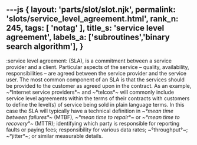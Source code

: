 ---js
{
  layout: 'parts/slot/slot.njk',
  permalink: 'slots/service_level_agreement.html',
  rank_n: 245,
  tags: [ 'notag' ],
  title_s: 'service level agreement',
  labels_a: ['subroutines','binary search algorithm'],
}
---
:service level agreement:
(SLA), is a commitment between a service provider and a client. Particular aspects of the service&#160;– quality, availability, responsibilities&#160;– are agreed between the service provider and the service user. The most common component of an SLA is that the services should be provided to the customer as agreed upon in the contract. As an example, ~°Internet service providers°~ and ~°telcos°~ will commonly include service level agreements within the terms of their contracts with customers to define the level(s) of service being sold in plain language terms. In this case the SLA will typically have a technical definition in  <i>~°mean time between failures°~</i> (MTBF), <i>~°mean time to repair°~</i> or <i>~°mean time to recovery°~</i> (MTTR); identifying which party is responsible for reporting faults or paying fees; responsibility for various data rates; ~°throughput°~; ~°jitter°~; or similar measurable details.
